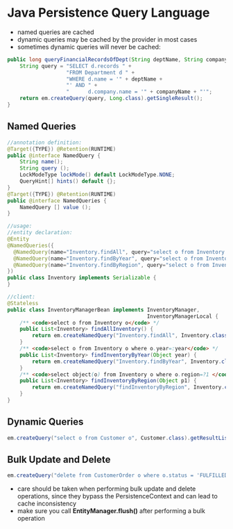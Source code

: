 # Java Persistence Query Language
* named queries are cached
* dynamic queries may be cached by the provider in most cases
* sometimes dynamic queries will never be cached:
```java
public long queryFinancialRecordsOfDept(String deptName, String companyName) { 
    String query = "SELECT d.records " + 
                   "FROM Department d " + 
                   "WHERE d.name = '" + deptName +  
                   "' AND " + 
                   "      d.company.name = '" + companyName + "'"; 
    return em.createQuery(query, Long.class).getSingleResult(); 
} 
```

## Named Queries
```java
//annotation definition:
@Target({TYPE}) @Retention(RUNTIME)
public @interface NamedQuery {
    String name();
    String query ();
    LockModeType lockMode() default LockModeType.NONE;
    QueryHint[] hints() default {};
}
@Target({TYPE}) @Retention(RUNTIME)
public @interface NamedQueries {
    NamedQuery [] value ();
}

//usage:
//entity declaration:
@Entity
@NamedQueries({
  @NamedQuery(name="Inventory.findAll", query="select o from Inventory o"),
  @NamedQuery(name="Inventory.findByYear", query="select o from Inventory o where o.year=:year"),
  @NamedQuery(name="Inventory.findByRegion", query="select o from Inventory o where o.region=?1 ")
})
public class Inventory implements Serializable {
}

//client:
@Stateless
public class InventoryManagerBean implements InventoryManager,
                                             InventoryManagerLocal {
    /** <code>select o from Inventory o</code> */
    public List<Inventory> findAllInventory() {
        return em.createNamedQuery("Inventory.findAll", Inventory.class).getResultList();
    }
    /** <code>select o from Inventory o where o.year=:year</code> */
    public List<Inventory> findInventoryByYear(Object year) {
        return em.createNamedQuery("Inventory.findByYear", Inventory.class).setParameter("year", year).getResultList();
    }
    /** <code>select object(o) from Inventory o where o.region=?1 </code> */
    public List<Inventory> findInventoryByRegion(Object p1) {
        return em.createNamedQuery("findInventoryByRegion", Inventory.class).setParameter(0, p1).getResultList();
    }
}
```

## Dynamic Queries
```java
em.createQuery("select o from Customer o", Customer.class).getResultList();
```

## Bulk Update and Delete
```java
em.createQuery("delete from CustomerOrder o where o.status = 'FULFILLED'").executeUpdate();
```
* care should be taken when performing bulk update and delete operations, since they bypass the PersistenceContext and can lead to cache inconsistency
* make sure you call **EntityManager.flush()** after performing a bulk operation
